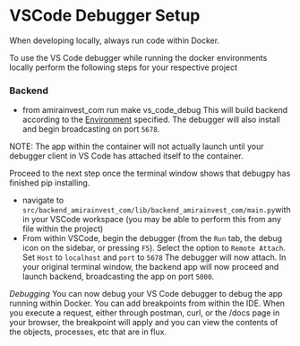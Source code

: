 # VSCode Debugger Setup
When developing locally, always run code within Docker. 

To use the VS Code debugger while running the docker environments locally perform the following steps for your respective project

### Backend
* from amirainvest_com run make vs_code_debug
This will build backend according to the [Environment](DEVELOPMENT.md) specified. The debugger will also install and begin broadcasting on port `5678`. 

NOTE: The app within the container will not actually launch until your debugger client in VS Code has attached itself to the container. 

Proceed to the next step once the terminal window shows that debugpy has finished pip installing.
* navigate to `src/backend_amirainvest_com/lib/backend_amirainvest_com/main.py`within your VSCode workspace (you may be able to perform this from any file within the project)
* From within VSCode, begin the debugger (from the `Run` tab, the debug icon on the sidebar, or pressing `F5`). Select the option to `Remote Attach`. Set `Host` to `localhost` and `port` to `5678`
The debugger will now attach. In your original terminal window, the backend app will now proceed and launch backend, broadcasting the app on port `5000`.


_Debugging_
You can now debug your VS Code debugger to debug the app running within Docker. You can add breakpoints from within the IDE. When you execute a request, either through postman, curl, or the /docs page in your browser, the breakpoint will apply and you can view the contents of the objects, processes, etc that are in flux.